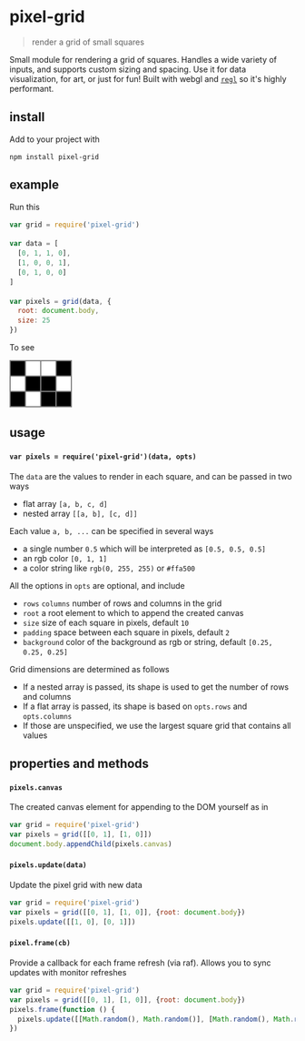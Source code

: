 # pixel-grid

> render a grid of small squares

Small module for rendering a grid of squares. Handles a wide variety of inputs, and supports custom sizing and spacing. Use it for data visualization, for art, or just for fun! Built with webgl and [`regl`](https://github.com/mikolalysenko/regl) so it's highly performant.

## install

Add to your project with

```
npm install pixel-grid
```

## example

Run this

```js
var grid = require('pixel-grid')

var data = [
  [0, 1, 1, 0], 
  [1, 0, 0, 1], 
  [0, 1, 0, 0]
]

var pixels = grid(data, {
  root: document.body,
  size: 25
})
```

To see

![png](sample.png)

## usage

#### `var pixels = require('pixel-grid')(data, opts)`

The `data` are the values to render in each square, and can be passed in two ways

- flat array `[a, b, c, d]`
- nested array `[[a, b], [c, d]]`

Each value `a, b, ...` can be specified in several ways

- a single number `0.5` which will be interpreted as `[0.5, 0.5, 0.5]`
- an rgb color `[0, 1, 1]`
- a color string like `rgb(0, 255, 255)` or `#ffa500`

All the options in `opts` are optional, and include

- `rows` `columns` number of rows and columns in the grid
- `root` a root element to which to append the created canvas
- `size` size of each square in pixels, default `10`
- `padding` space between each square in pixels, default `2`
- `background` color of the background as rgb or string, default `[0.25, 0.25, 0.25]`

Grid dimensions are determined as follows

- If a nested array is passed, its shape is used to get the number of rows and columns
- If a flat array is passed, its shape is based on `opts.rows` and `opts.columns`
- If those are unspecified, we use the largest square grid that contains all values

## properties and methods

#### `pixels.canvas`

The created canvas element for appending to the DOM yourself as in

```js
var grid = require('pixel-grid')
var pixels = grid([[0, 1], [1, 0]])
document.body.appendChild(pixels.canvas)
```

#### `pixels.update(data)`

Update the pixel grid with new data

```js
var grid = require('pixel-grid')
var pixels = grid([[0, 1], [1, 0]], {root: document.body})
pixels.update([[1, 0], [0, 1]])
```

#### `pixel.frame(cb)`

Provide a callback for each frame refresh (via raf). Allows you to sync updates with monitor refreshes

```js
var grid = require('pixel-grid')
var pixels = grid([[0, 1], [1, 0]], {root: document.body})
pixels.frame(function () {
  pixels.update([[Math.random(), Math.random()], [Math.random(), Math.random()]])
})

